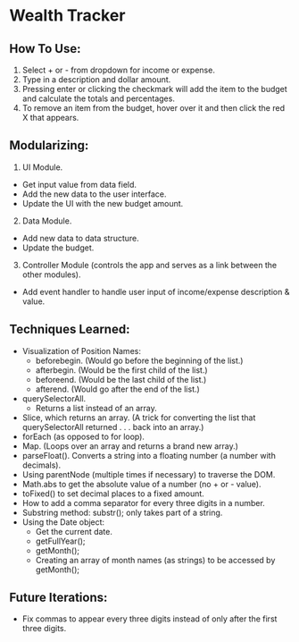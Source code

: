 # Wealth Tracker

## How To Use:

1. Select + or - from dropdown for income or expense.
2. Type in a description and dollar amount.
3. Pressing enter or clicking the checkmark will add the item to the budget and calculate the totals and percentages.
4. To remove an item from the budget, hover over it and then click the red X that appears.

## Modularizing:

1. UI Module.
  - Get input value from data field.
  - Add the new data to the user interface.
  - Update the UI with the new budget amount.
2. Data Module.
  - Add new data to data structure.
  - Update the budget.
3. Controller Module (controls the app and serves as a link between the other modules).
  - Add event handler to handle user input of income/expense description & value.

## Techniques Learned:

- Visualization of Position Names:
  - beforebegin. (Would go before the beginning of the list.)
  - afterbegin. (Would be the first child of the list.)
  - beforeend. (Would be the last child of the list.)
  - afterend. (Would go after the end of the list.)
- querySelectorAll.
  - Returns a list instead of an array.
- Slice, which returns an array. (A trick for converting the list that querySelectorAll returned . . . back into an array.)
- forEach (as opposed to for loop).
- Map. (Loops over an array and returns a brand new array.)
- parseFloat(). Converts a string into a floating number (a number with decimals).
- Using parentNode (multiple times if necessary) to traverse the DOM.
- Math.abs to get the absolute value of a number (no + or - value).
- toFixed() to set decimal places to a fixed amount.
- How to add a comma separator for every three digits in a number.
- Substring method: substr(); only takes part of a string.
- Using the Date object:
  - Get the current date.
  - getFullYear();
  - getMonth();
  - Creating an array of month names (as strings) to be accessed by getMonth();

## Future Iterations:

- Fix commas to appear every three digits instead of only after the first three digits.